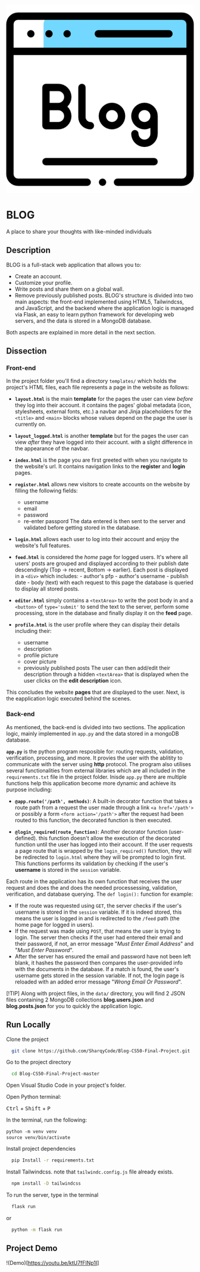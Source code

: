 ![Logo](./static/logo.png)

# BLOG

A place to share your thoughts with like-minded individuals

## Description

BLOG is a full-stack web application that allows you to:

- Create an account.
- Customize your profile.
- Write posts and share them on a global wall.
- Remove previously published posts.
  BLOG's structure is divided into two main aspects: the front-end implemented using HTML5, Tailwindcss, and JavaScript, and the backend where the application logic is managed via Flask, an easy to learn python framework for developing web servers, and the data is stored in a MongoDB database.

Both aspects are explained in more detail in the next section.

## Dissection

### Front-end

In the project folder you'll find a directory `templates/` which holds the project's HTML files, each file represents a page in the website as follows:

- **`layout.html`** is the main **template** for the pages the user can view _before_ they log into their account. it contains the pages' global metadata (icon, stylesheets, external fonts, etc.) a navbar and Jinja placeholders for the `<title>` and `<main>` blocks whose values depend on the page the user is currently on.

- **`layout_logged.html`** is another **template** but for the pages the user can view _after_ they have logged into their account. with a slight difference in the appearance of the navbar.

- **`index.html`** is the page you are first greeted with when you navigate to the website's url. It contains navigation links to the **register** and **login** pages.

- **`register.html`** allows new visitors to create accounts on the website by filling the following fields:

  - username
  - email
  - password
  - re-enter passpord
    The data entered is then sent to the server and validated before getting stored in the database.

- **`login.html`** allows each user to log into their account and enjoy the website's full features.

- **`feed.html`** is considered the _home_ page for logged users. It's where all users' posts are grouped and displayed according to their publish date descendingly (Top -> recent, Bottom -> earlier). Each post is displayed in a `<div>` which includes: - author's pfp - author's username - publish date - body (text)
  with each request to this page the database is queried to display all stored posts.
- **`editor.html`** simply contains a `<textArea>` to write the post body in and a `<button>` of `type='submit'` to send the text to the server, perform some processing, store in the database and finally display it on the **feed** page.
- **`profile.html`** is the user profile where they can display their details including their:
  - username
  - description
  - profile picture
  - cover picture
  - previously published posts
    The user can then add/edit their description through a hidden `<textArea>` that is displayed when the user clicks on the **edit description** icon.

This concludes the website **pages** that are displayed to the user. Next, is the eapplication logic executed behind the scenes.

### Back-end

As mentioned, the back-end is divided into two sections. The application logic, mainly implemented in `app.py` and the data stored in a mongoDB database.

**`app.py`** is the python program resposible for: routing requests, validation, verification, processing, and more. It provies the user with the ablitity to communicate with the server using **http** protocol. The program also utilises several functionalities from external libraries which are all included in the `requirements.txt` file in the project folder. Inisde `app.py` there are multiple functions help this application become more dynamic and achieve its purpose including:

- **`@app.route('/path', methods)`**: A built-in decorator function that takes a route path from a request the user made through a link `<a href='/path'>` or possibly a form `<form action='/path'>` after the request had been routed to this function, the decorated function is then executed.

- **`@login_required(route_function)`**: Another decorator function (user-defined). this function doesn't allow the execution of the decorated function until the user has logged into their account. If the user requests a page route that is wrapped by the `login_required()` function, they will be redirected to `login.html` where they will be prompted to login first. This functions performs its validation by checking if the user's **username** is stored in the `session` variable.

Each route in the application has its own function that receives the user request and does the and does the needed processessing, validation, verification, and database querying. The `def login():` function for example:

- If the route was requested using `GET`, the server checks if the user's username is stored in the `session` variable. If it is indeed stored, this means the user is logged in and is redirected to the `/feed` path (the home page for logged in users).
- If the request was made using `POST`, that means the user is trying to login. The server then checks if the user had entered their email and their password, if not, an error message "_Must Enter Email Address_" and "_Must Enter Password_".
- After the server has ensured the email and password have not been left blank, it hashes the password then compares the user-provided info with the documents in the database. If a match is found, the user's username gets stored in the session variable. If not, the login page is reloaded with an added error message "_Wrong Email Or Password_".

[!TIP]
Along with project files, in the `data/` directory, you will find 2 JSON files containing 2 MongoDB collections **blog.users.json** and **blog.posts.json** for you to quickly the application logic.

## Run Locally

Clone the project

```bash
  git clone https://github.com/SharqyCode/Blog-CS50-Final-Project.git
```

Go to the project directory

```bash
  cd Blog-CS50-Final-Project-master
```

Open Visual Studio Code in your project's folder.

Open Python terminal:

<kbd>Ctrl</kbd> + <kbd>Shift</kbd> + <kbd>P</kbd>

In the terminal, run the following:

```keyboard
python -m venv venv
source venv/bin/activate
```

Install project dependencies

```bash
  pip Install -r requirements.txt
```

Install Tailwindcss. note that `tailwindc.config.js` file already exists.

```bash
  npm install -D tailwindcss
```

To run the server, type in the terminal

```bash
  flask run
```

or

```bash
  python -m flask run
```

## Project Demo

!(Demo)[https://youtu.be/ktU7fFlNp1I]
